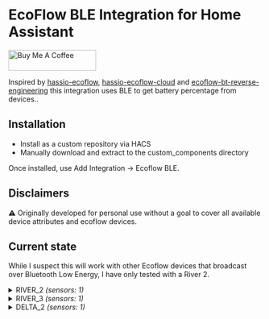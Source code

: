 # EcoFlow BLE Integration for Home Assistant
<a href="https://www.buymeacoffee.com/npike" target="_blank"><img src="https://cdn.buymeacoffee.com/buttons/default-orange.png" alt="Buy Me A Coffee" height="41" width="174"></a>


Inspired by [hassio-ecoflow](https://github.com/vwt12eh8/hassio-ecoflow), [hassio-ecoflow-cloud](https://github.com/tolwi/hassio-ecoflow-cloud) and [ecoflow-bt-reverse-engineering](https://github.com/nielsole/ecoflow-bt-reverse-engineering) this integration uses BLE to get battery percentage from devices..

## Installation

- Install as a custom repository via HACS
- Manually download and extract to the custom_components directory

Once installed, use Add Integration -> Ecoflow BLE.

## Disclaimers

⚠️ Originally developed for personal use without a goal to cover all available device attributes and ecoflow devices.

## Current state

While I suspect this will work with other Ecoflow devices that broadcast over Bluetooth Low Energy, I have only tested with a River 2.

<details><summary> RIVER_2 <i>(sensors: 1)</i> </summary>
<p>

*Sensors*
- Battery Level

</p></details>

<details><summary> RIVER_3 <i>(sensors: 1)</i> </summary>
<p>

*Sensors*
- Battery Level

</p></details>

<details><summary> DELTA_2 <i>(sensors: 1)</i> </summary>
<p>

*Sensors*
- Battery Level

</p></details>